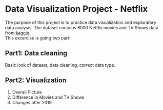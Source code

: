 # Data Visualization Project - Netflix
The purpose of this project is to practice data visualization and exploratory data analysis.
The dataset contains 8000 Netflix movies and TV Shows data from [kaggle](https://www.kaggle.com/datasets/shivamb/netflix-shows).<br>
This excercise is going two part:

## Part1: Data cleaning
Basic look of dataset, data cleaning, correct data type.

## Part2: Visualization
1. Overall Picture
2. Difference in Movies and TV Shows
3. Changes after 2019
